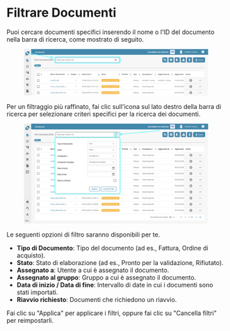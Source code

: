 # Filtrare Documenti

Puoi cercare documenti specifici inserendo il nome o l'ID del documento nella barra di ricerca, come mostrato di seguito.

<figure><img src="../../../.gitbook/assets/FilteringDocs_1_it.png" alt=""><figcaption></figcaption></figure>

Per un filtraggio più raffinato, fai clic sull'icona sul lato destro della barra di ricerca per selezionare criteri specifici per la ricerca dei documenti.

<figure><img src="../../../.gitbook/assets/FilteringDocs_2_it.png" alt=""><figcaption></figcaption></figure>

Le seguenti opzioni di filtro saranno disponibili per te.

* **Tipo di Documento**: Tipo del documento (ad es., Fattura, Ordine di acquisto).
* **Stato**: Stato di elaborazione (ad es., Pronto per la validazione, Rifiutato).
* **Assegnato a**: Utente a cui è assegnato il documento.
* **Assegnato al gruppo**: Gruppo a cui è assegnato il documento.
* **Data di inizio / Data di fine**: Intervallo di date in cui i documenti sono stati importati.
* **Riavvio richiesto**: Documenti che richiedono un riavvio.

Fai clic su "Applica" per applicare i filtri, oppure fai clic su "Cancella filtri" per reimpostarli.
